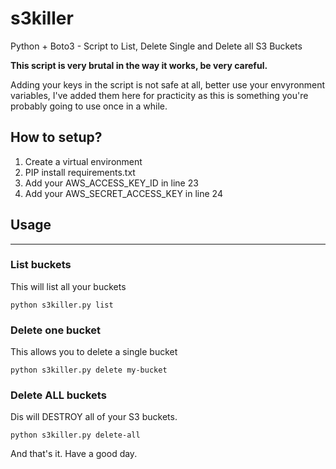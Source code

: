 # s3killer

Python + Boto3 - Script to List, Delete Single and Delete all S3 Buckets

**This script is very brutal in the way it works, be very careful.**

Adding your keys in the script is not safe at all, better use your envyronment variables, I've added them here for practicity as this is something you're probably going to use once in a while.

## How to setup?

1. Create a virtual environment
2. PIP install requirements.txt
3. Add your AWS_ACCESS_KEY_ID in line 23
4. Add your AWS_SECRET_ACCESS_KEY in line 24

## Usage

---

### List buckets

This will list all your buckets

```
python s3killer.py list
```

### Delete one bucket

This allows you to delete a single bucket

```
python s3killer.py delete my-bucket
```

### Delete ALL buckets

Dis will DESTROY all of your S3 buckets.

```
python s3killer.py delete-all
```

And that's it.
Have a good day.
